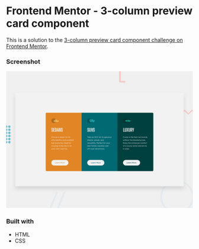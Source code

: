 # Frontend Mentor - 3-column preview card component
This is a solution to the [3-column preview card component challenge on Frontend Mentor](https://www.frontendmentor.io/challenges/3column-preview-card-component-pH92eAR2-).

### Screenshot

![Design preview for the NFT preview card component coding challenge](./design/desktop-preview.jpg)

### Built with
- HTML
- CSS 

